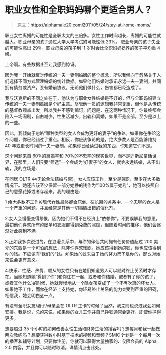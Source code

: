 # 职业女性和全职妈妈哪个更适合男人？

> 原文：<https://alphamale20.com/2011/05/24/stay-at-home-moms/>

职业女性离婚的可能性是全职太太的三倍多。女性工作时间越长，离婚的可能性就越大。职业母亲的孩子通过大学入学考试的可能性低 23%。
职业母亲的孩子失业的可能性高出 29%。职业母亲的孩子到 11 岁时会比全职妈妈抚养的孩子平均重 4 磅。

上帝啊。有些数据甚至让我感到惊讶。

因为我一开始就反对传统的一夫一妻制婚姻的整个概念，所以我倾向于忽略关于人们选择不同方式管理婚姻的统计数据。如果他们结婚时承诺永远一夫一妻制，共同拥有债务或资产，没有婚前协议，无论他们做什么，伤害都已经造成了。

我与沃克斯的不同之处在于，他认为与职业女性结婚是不好的，但与全职妈妈建立传统的一夫一妻制婚姻是个好主意。尽管他一贯的逻辑我非常尊重，但他是从传统的基督教观点出发，所以我并不感到惊讶。问题是，在这两种情况下，你最终都会陷入一场闹剧，自由减少，性生活减少，出轨和离婚，如果不是全部，至少是以上的一些。

因此，我倾向于忽略“哪种类型的女人会成为更好的妻子”的争论。如果你在争论这个问题，你已经错过了重点。相反，你应该争论的是，绝大多数人是否能够维持 40 年或更长时间的一夫一妻制。如果你已经读过我的东西，你知道它们不是。

这个问题来自 60%的离婚率和 70%的不忠率的现实世界，而不是迪斯尼童话世界，在那里，人们只要“筛选”一个会成为“好妻子”的女人，就会永远结婚，从不出轨，我的立场是:

在同居 OLTR 中(无论合法结婚与否)，女人应该工作，至少是兼职，至少在大多数情况下。她还应该至少保留一部分她挣的钱作为“100%属于她的”，她可以按照自己的意愿花掉或者存起来。我的理由是:

1.绝大多数不工作的现代女性最终都会厌倦。在长期的关系中，一个无聊的女人是一个严重的问题，并且经常是其他一切事情出错的催化剂。

2.女人会慢慢变得怨恨，因为她们不得不在经济上“依赖你”。不要误解我的意思，最初他们喜欢所有的账单和衣服都得到免费的照顾，但随着时间的推移，他们会逐渐对此感到不满。

3.正如我多次说过的，在浪漫关系中，与你的伴侣共同拥有任何价值超过 200 美元的东西是一个可怕的想法，除非你喜欢戏剧。她应该得到她的钱，你也应该得到你的钱。不应该有“我们的”钱。如果她的钱来自于她的努力而不是你的，那么对她来说会更有意义。

4.快乐、性感、热情、顺从的女性只有在她们知道男人可以随时终止关系时才存在。当她知道她“得到了你”(和你住在一起，或者和你结婚，或者有了你的孩子，或者其他什么)的时候，她就慢慢地从一个酷女孩变成了一个不再吹箫的坏女人。如果她不工作，而你在经济上支持她，你轻易终止关系的能力会受到严重的阻碍，相信我，她会明白这一点。

有没有全职女友/妻子/母亲会在 OLTR 工作的时候？当然，我之前也说过我会如何安排。我是说，总的来说，如果你的女儿工作并自己挣钱通常会更好，即使你挣得更多。

想要超过 35 个小时的如何改善女性生活和财务生活的播客吗？想每月和我一起做两次教练吗？想要获得数小时基于技术的视频和音频？SMIC 计划是一个每月一次的播客和辅导计划，只要你注册，你就可以获得大量独家的、仅限会员的 Alpha 2.0 内容，并且你可以随时取消。详情请点击此处。